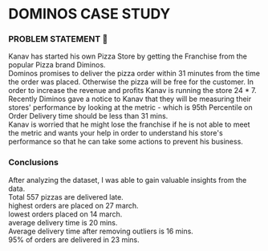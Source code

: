 <h1>DOMINOS CASE STUDY</h1>
<h3>PROBLEM STATEMENT 🍕 </h3>
Kanav has started his own Pizza Store by getting the Franchise from the popular Pizza brand Diminos. <br>
Dominos promises to deliver the pizza order within 31 minutes from the time the order was placed. Otherwise the pizza will be free for the customer.
In order to increase the revenue and profits Kanav is running the store 24 * 7.<br>
Recently Diminos gave a notice to Kanav that they will be measuring their stores' performance by looking at the metric - which is 95th Percentile on Order Delivery time should be less than 31 mins.<br>
Kanav is worried that he might lose the franchise if he is not able to meet the metric and wants your help in order to understand his store's performance so that he can take some actions to prevent his business. <br>

<h3>Conclusions</h3>
After analyzing the dataset, I was able to gain valuable insights from the data.<br>
Total 557 pizzas are delivered late.<br>
highest orders are placed on 27 march.<br>
lowest orders placed on 14 march.<br>
average delivery time is 20 mins.<br>
Average delivery time after removing outliers is 16 mins.<br>
95% of orders are delivered in 23 mins.
